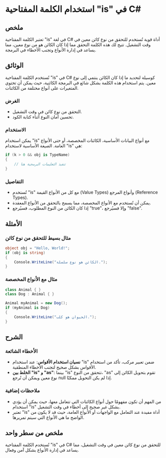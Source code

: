 <!--
Meta Description: # استخدام الكلمة المفتاحية "is" في C# ## ملخص تعتبر الكلمة المفتاحية "is" في لغة C# أداة قوية تُستخدم للتحقق من نوع كائن معين في وقت التشغيل. تتيح لك ...
Meta Keywords: الأنواع, نوع, استخدام, الكلمة, ستخدم
-->

# استخدام الكلمة المفتاحية "is" في C#

## ملخص
تعتبر الكلمة المفتاحية "is" في لغة C# أداة قوية تُستخدم للتحقق من نوع كائن معين في وقت التشغيل. تتيح لك هذه الكلمة التحقق مما إذا كان الكائن هو من نوع معين، مما يساعد في إدارة الأنواع وتجنب الأخطاء في البرمجة.

## الوثائق
تُستخدم الكلمة المفتاحية "is" في C# كوسيلة لتحديد ما إذا كان الكائن ينتمي إلى نوع معين. يتم استخدام هذه الكلمة بشكل شائع في البرمجة الكائنية، حيث يمكن أن تحتوي المتغيرات على أنواع مختلفة من الكائنات.

### الغرض
- التحقق من نوع كائن في وقت التشغيل.
- تحسين أمان النوع أثناء كتابة الكود.

### الاستخدام
يمكن استخدام "is" مع أنواع البيانات الأساسية، الكائنات المخصصة، أو حتى الأنواع العامة. الصيغة الأساسية لاستخدام "is" هي:

```csharp
if (k > 0 && obj is TypeName)
{
    // تنفيذ التعليمات البرمجية هنا
}
```

### التفاصيل
- تُستخدم "is" مع كل من الأنواع القيمة (Value Types) وأنواع المرجع (Reference Types).
- يمكن أن تُستخدم مع الأنواع المخصصة، مما يسمح بالتحقق من الأنواع المعقدة.
- إذا كان الكائن من النوع المطلوب، فسيُرجع "true"، وإلا فسيُرجع "false".

## الأمثلة
### مثال بسيط للتحقق من نوع كائن

```csharp
object obj = "Hello, World!";
if (obj is string)
{
    Console.WriteLine("الكائن هو نوع سلسلة.");
}
```

### مثال مع الأنواع المخصصة

```csharp
class Animal { }
class Dog : Animal { }

Animal myAnimal = new Dog();
if (myAnimal is Dog)
{
    Console.WriteLine("الحيوان هو كلب.");
}
```

## الشرح
### الأخطاء الشائعة
- **نسيان استخدام الأقواس**: عند استخدام "is" ضمن تعبير مركب، تأكد من استخدام الأقواس بشكل صحيح لتجنب الأخطاء المنطقية.
- **الخلط بين "is" و "as"**: بينما "is" تتحقق من النوع، "as" تقوم بتحويل الكائن إلى نوع معين ويمكن أن تُرجع null إذا لم يكن التحويل ممكنًا.

### ملاحظات إضافية
- من المهم أن تكون مفهومًا حول أنواع الكائنات التي تتعامل معها، حيث يمكن أن يؤدي استخدام "is" بشكل غير صحيح إلى أخطاء في وقت التشغيل.
- تعتبر "is" أداة مفيدة عند التعامل مع الواجهات أو الأنواع العامة، حيث قد لا يكون من الواضح ما هي الأنواع التي سيتم تمريرها.

## ملخص من سطر واحد
تُستخدم الكلمة المفتاحية "is" في C# للتحقق من نوع كائن معين في وقت التشغيل، مما يساعد في إدارة الأنواع بشكل آمن وفعال.
